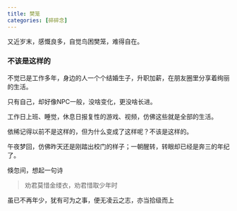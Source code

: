 ```yaml
---
title: 樊笼
categories: [碎碎念]
---
```


又近岁末，感慨良多，自觉鸟困樊笼，难得自在。
<!-- more -->

### 不该是这样的

不觉已是工作多年，身边的人一个个结婚生子，升职加薪，在朋友圈里分享着绚丽的生活。

只有自己，却好像NPC一般，没啥变化，更没啥长进。

工作日上班、睡觉，休息日报复性的游戏、视频，仿佛这些就是全部的生活。

依稀记得以前不是这样的，但为什么变成了这样呢？不该是这样的。

午夜梦回，仿佛昨天还是刚踏出校门的样子；一朝醒转，转眼却已经是奔三的年纪了。

倏忽间，想起一句诗

> 劝君莫惜金缕衣，劝君惜取少年时

虽已不再年少，犹有可为之事，便无凌云之志，亦当拾级而上